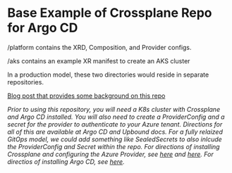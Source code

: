 # Base Example of Crossplane Repo for Argo CD
/platform contains the XRD, Composition, and Provider configs.

/aks contains an example XR manifest to create an AKS cluster

In a production model, these two directories would reside in separate repositories.

[Blog post that provides some background on this repo](https://vrelevant.net/crossplane-and-gitops-lets-get-to-the-good-stuff/)

_Prior to using this repository, you will need a K8s cluster with Crossplane and Argo CD installed. You will also need to create a ProviderConfig and a secret for the provider to authenticate to your Azure tenant. Directions for all of this are available at Argo CD and Upbound docs. For a fully relaized GitOps model, we could add something like SealedSecrets to also inlcude the ProviderConfig and Secret within the repo. For directions of installing Crossplane and configuring the Azure Provider, see [here](https://crossplane.io/docs/v1.6/reference/install.html#install-crossplane) and [here](https://crossplane.io/docs/v1.6/cloud-providers/azure/azure-provider.html). For directios of installing Argo CD, see [here](https://argo-cd.readthedocs.io/en/stable/getting_started/)._


